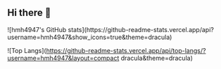 ## Hi there 👋

<!--
**hmh4947/hmh4947** is a ✨ _special_ ✨ repository because its `README.md` (this file) appears on your GitHub profile.

Here are some ideas to get you started:

- 🔭 I’m currently working on ...
- 🌱 I’m currently learning ...
- 👯 I’m looking to collaborate on ...
- 🤔 I’m looking for help with ...
- 💬 Ask me about ...
- 📫 How to reach me: ...
- 😄 Pronouns: ...
- ⚡ Fun fact: ...
-->![hmh4947's GitHub stats](https://github-readme-stats.vercel.app/api?username=hmh4947&show_icons=true&theme=dracula)
![Top Langs](https://github-readme-stats.vercel.app/api/top-langs/?username=hmh4947&layout=compact dracula&theme=dracula)
